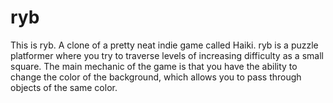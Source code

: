 # ryb

This is ryb. A clone of a pretty neat indie game called Haiki. 
ryb is a puzzle platformer where you try to traverse levels of increasing difficulty as a small square. The main mechanic of the game is that you have the ability to change the color of the background, which allows you to pass through objects of the same color.
